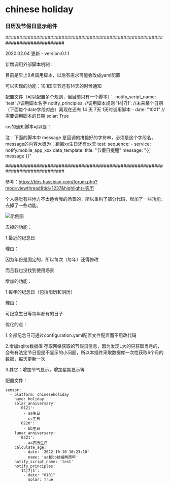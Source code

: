 # chinese holiday

### 日历及节假日显示组件

#############################################################################

2020.02.04 更新 - version:0.1.1

新增调用外部脚本机制：

目前是早上9点调用脚本，以后有需求可能会改成yaml配置

可以实现的功能：10.1国庆节还有14天的时候通知

配置文件（可以配置多个规则，但目前只有一个脚本）：
notify_script_name: 'test' //调用脚本名字
notify_principles: //调用脚本规则
  '14|7|1':  //未来某个日期（下面每个date字段对应）离现在还有 14 天 7天 1天时调用脚本
    - date: "1001" //需要调用脚本的日期
      solar: True

ios的通知脚本可以是：

注：下面的脚本中 message 是回调的拼接好的字符串，必须是这个字段名，
    message的内容大概为：距离xx生日还有xx天
test:
  sequence:
    - service: notify.mobile_app_xxx
      data_template:
        title: "节假日提醒"
        message: "{{ message }}"


#############################################################################


参考：https://bbs.hassbian.com/forum.php?mod=viewthread&tid=1237&highlight=农历

个人感觉有些地方不太适合我的场景的，所以重构了部分代码，增加了一些功能，去掉了一些功能。



![示例图](https://github.com/Crazysiri/chineseholiday/blob/master/snapshot.png)


去掉的功能：

1.最近的纪念日

理由：

因为年份是固定的，所以每次（每年）还得修改

而且我也没找到使用场景



增加的功能：

1.每年的纪念日（包括阳历和阴历）

理由：

可纪念生日等每年都有的日子



优化的点：

1.全部纪念日可通过configuration.yaml配置文件配置而不用改代码

2.增加sqlite数据库 存取网络获取的节假日信息，因为发现L大的只获取当月的，会有有法定节日但是不显示的小问题，所以本插件采取数据库一次性获取6个月的数据，每天更新一次

3.其它：增加节气显示，增加星期显示等



配置文件：

```
sensor:
  - platform: chineseholiday
    name: holiday
    solar_anniversary:
      '0121':
        - aa生日
        - cc生日
      '0220':
        - bb生日
    lunar_anniversary:
      '0321':
        - aa农历生日
    calculate_age:
    	- date: '2022-10-10 10:23:10'
    	  name: 'aa和bb结婚两周年'
    notify_script_name: 'test'
    notify_principles:
      '14|7|1':
        - date: "0101"
          solar: True
```
